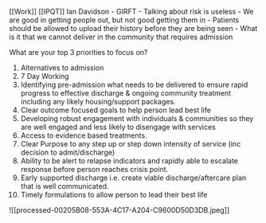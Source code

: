 [[Work]]
[[IPQT]]
Ian Davidson - GIRFT
	- Talking about risk is useless
	- We are good in getting people out, but not good getting them in
	- Patients should be allowed to upload their history before they are being seen
	- What is it that we cannot deliver in the community that requires admission
	

What are your top 3 priorities to focus on?
1. Alternatives to admission
2. 7 Day Working
3. Identifying pre-admission what needs to be delivered to ensure rapid progress to effective discharge & ongoing community treatment including any likely housing/support packages.
4. Clear outcome focused goals to help person lead best life
5. Developing robust engagement with individuals & communities so they are well engaged and less likely to disengage with services
6. Access to evidence based treatments.
7. Clear Purpose to any step up or step down intensity of service (inc decision to admit/discharge)
8. Ability to be alert to relapse indicators and rapidly able to escalate response before person reaches crisis point.
9. Early supported discharge i.e. create viable discharge/aftercare plan that is well communicated.
10. Timely formulations to allow person to lead their best life

![[processed-00205B08-553A-4C17-A204-C9600D50D3DB.jpeg]]
